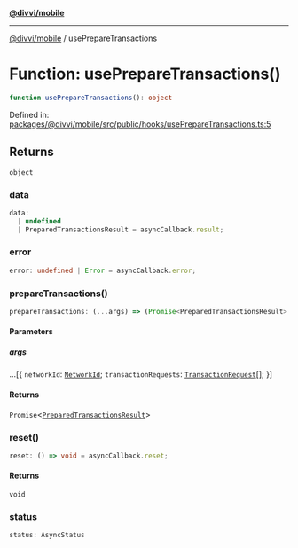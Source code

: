 [**@divvi/mobile**](../README.md)

---

[@divvi/mobile](../README.md) / usePrepareTransactions

# Function: usePrepareTransactions()

```ts
function usePrepareTransactions(): object
```

Defined in: [packages/@divvi/mobile/src/public/hooks/usePrepareTransactions.ts:5](https://github.com/divvixyz/divvi-mobile/blob/main/packages/@divvi/mobile/src/public/hooks/usePrepareTransactions.ts#L5)

## Returns

`object`

### data

```ts
data:
  | undefined
  | PreparedTransactionsResult = asyncCallback.result;
```

### error

```ts
error: undefined | Error = asyncCallback.error;
```

### prepareTransactions()

```ts
prepareTransactions: (...args) => (Promise<PreparedTransactionsResult> = asyncCallback.execute)
```

#### Parameters

##### args

...\[\{
`networkId`: [`NetworkId`](../type-aliases/NetworkId.md);
`transactionRequests`: [`TransactionRequest`](../type-aliases/TransactionRequest.md)[];
\}\]

#### Returns

`Promise`\<[`PreparedTransactionsResult`](../type-aliases/PreparedTransactionsResult.md)\>

### reset()

```ts
reset: () => void = asyncCallback.reset;
```

#### Returns

`void`

### status

```ts
status: AsyncStatus
```
